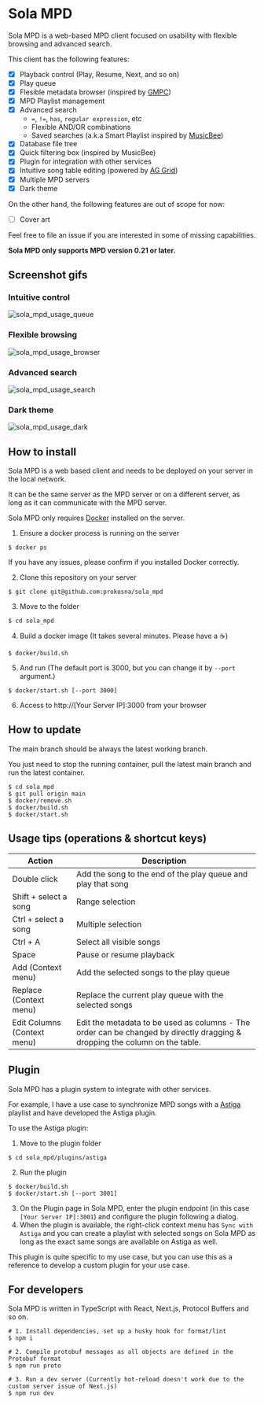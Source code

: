 # Sola MPD

Sola MPD is a web-based MPD client focused on usability with flexible browsing and advanced search.

This client has the following features:

- [x] Playback control (Play, Resume, Next, and so on)
- [x] Play queue
- [x] Flesible metadata browser (inspired by [GMPC](http://gmpclient.org/))
- [x] MPD Playlist management
- [x] Advanced search
  - `=`, `!=`, `has`, `regular expression`, etc
  - Flexible AND/OR combinations
  - Saved searches (a.k.a Smart Playlist inspired by [MusicBee](https://www.getmusicbee.com/))
- [x] Database file tree
- [x] Quick filtering box (inspired by MusicBee)
- [x] Plugin for integration with other services
- [x] Intuitive song table editing (powered by [AG Grid](https://www.ag-grid.com/))
- [x] Multiple MPD servers
- [x] Dark theme

On the other hand, the following features are out of scope for now:

- [ ] Cover art

Feel free to file an issue if you are interested in some of missing capabilities.

**Sola MPD only supports MPD version 0.21 or later.**

## Screenshot gifs

### Intuitive control

![sola_mpd_usage_queue](https://github.com/prokosna/sola_mpd/assets/16056246/8da62b48-c8f2-4c2f-a669-74fdfffe36c7)

### Flexible browsing

![sola_mpd_usage_browser](https://github.com/prokosna/sola_mpd/assets/16056246/22f8c76d-6f35-4da2-9cba-94b539dc35fa)

### Advanced search

![sola_mpd_usage_search](https://github.com/prokosna/sola_mpd/assets/16056246/203ad3e9-f1a2-420d-a66b-38ad1a44f6a6)

### Dark theme

![sola_mpd_usage_dark](https://github.com/prokosna/sola_mpd/assets/16056246/6e8a7aa6-9f0d-4a8d-8fcc-559cae719d44)

## How to install

Sola MPD is a web based client and needs to be deployed on your server in the local network.

It can be the same server as the MPD server or on a different server, as long as it can communicate with the MPD server.

Sola MPD only requires [Docker](https://docs.docker.com/engine/install/) installed on the server.

1. Ensure a docker process is running on the server

```
$ docker ps
```

If you have any issues, please confirm if you installed Docker correctly.

2. Clone this repository on your server

```
$ git clone git@github.com:prokosna/sola_mpd
```

3. Move to the folder

```
$ cd sola_mpd
```

4. Build a docker image (It takes several minutes. Please have a :coffee:)

```
$ docker/build.sh
```

5. And run (The default port is 3000, but you can change it by `--port` argument.)

```
$ docker/start.sh [--port 3000]
```

6. Access to http://[Your Server IP]:3000 from your browser

## How to update

The main branch should be always the latest working branch.

You just need to stop the running container, pull the latest main branch and run the latest container.

```
$ cd sola_mpd
$ git pull origin main
$ docker/remove.sh
$ docker/build.sh
$ docker/start.sh
```

## Usage tips (operations & shortcut keys)

| Action                      | Description                                                                                                                 |
| --------------------------- | --------------------------------------------------------------------------------------------------------------------------- |
| Double click                | Add the song to the end of the play queue and play that song                                                                |
| Shift + select a song       | Range selection                                                                                                             |
| Ctrl + select a song        | Multiple selection                                                                                                          |
| Ctrl + A                    | Select all visible songs                                                                                                    |
| Space                       | Pause or resume playback                                                                                                    |
| Add (Context menu)          | Add the selected songs to the play queue                                                                                    |
| Replace (Context menu)      | Replace the current play queue with the selected songs                                                                      |
| Edit Columns (Context menu) | Edit the metadata to be used as columns - The order can be changed by directly dragging & dropping the column on the table. |

## Plugin

Sola MPD has a plugin system to integrate with other services.

For example, I have a use case to synchronize MPD songs with a [Astiga](https://asti.ga/) playlist and have developed the Astiga plugin.

To use the Astiga plugin:

1. Move to the plugin folder

```
$ cd sola_mpd/plugins/astiga
```

2. Run the plugin

```
$ docker/build.sh
$ docker/start.sh [--port 3001]
```

3. On the Plugin page in Sola MPD, enter the plugin endpoint (in this case `[Your Server IP]:3001`) and configure the plugin following a dialog.
4. When the plugin is available, the right-click context menu has `Sync with Astiga` and you can create a playlist with selected songs on Sola MPD as long as the exact same songs are available on Astiga as well.

This plugin is quite specific to my use case, but you can use this as a reference to develop a custom plugin for your use case.

## For developers

Sola MPD is written in TypeScript with React, Next.js, Protocol Buffers and so on.

```
# 1. Install dependencies, set up a husky hook for format/lint
$ npm i

# 2. Compile protobuf messages as all objects are defined in the Protobuf format
$ npm run proto

# 3. Run a dev server (Currently hot-reload doesn't work due to the custom server issue of Next.js)
$ npm run dev
```
